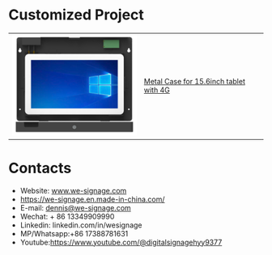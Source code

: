 # Customized Project
<table textalign="center">

<tr>
    <td><a href="./specification/15.6inch display with customized Metal case design for the library.pdf"><img src="./img/15.6-table-4G.png" width="300" height="auto"/></a></td>
    <td>
        <a href="./specification/15.6inch display with customized Metal case design for the library.pdf">Metal Case for 15.6inch tablet with 4G</a>&nbsp;&nbsp;&nbsp;
    </td>
</tr>
</table>

# Contacts

- Website: www.we-signage.com
- https://we-signage.en.made-in-china.com/
- E-mail: dennis@we-signage.com
- Wechat: + 86 13349909990
- Linkedin: linkedin.com/in/wesignage
- MP/Whatsapp:+86 17388781631
- Youtube:<a href="https://www.youtube.com/@digitalsignagehyy9377">https://www.youtube.com/@digitalsignagehyy9377</a>